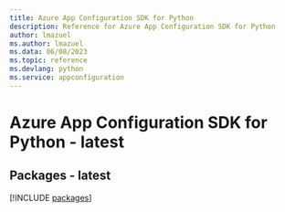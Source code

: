 ```yaml
---
title: Azure App Configuration SDK for Python
description: Reference for Azure App Configuration SDK for Python
author: lmazuel
ms.author: lmazuel
ms.data: 06/08/2023
ms.topic: reference
ms.devlang: python
ms.service: appconfiguration
---
```

# Azure App Configuration SDK for Python - latest
## Packages - latest
[!INCLUDE [packages](app-configuration-index.md)]